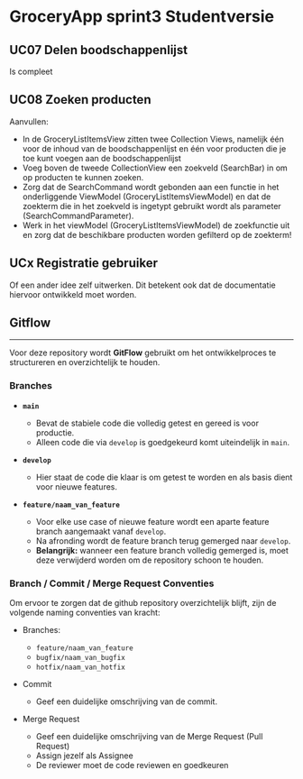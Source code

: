 # GroceryApp sprint3 Studentversie  
    
## UC07 Delen boodschappenlijst  
Is compleet  
  
## UC08 Zoeken producten  
Aanvullen:
- In de GroceryListItemsView zitten twee Collection Views, namelijk één voor de inhoud van de boodschappenlijst en één voor producten die je toe kunt voegen aan de boodschappenlijst  
- Voeg boven de tweede CollectionView een zoekveld (SearchBar) in om op producten te kunnen zoeken.  
- Zorg dat de SearchCommand wordt gebonden aan een functie in het onderliggende ViewModel (GroceryListItemsViewModel) en dat de zoekterm die in het zoekveld is ingetypt gebruikt wordt als parameter (SearchCommandParameter).  
- Werk in het viewModel (GroceryListItemsViewModel) de zoekfunctie uit en zorg dat de beschikbare producten worden gefilterd op de zoekterm!  

## UCx Registratie gebruiker 
Of een ander idee zelf uitwerken. Dit betekent ook dat de documentatie hiervoor ontwikkeld moet worden.


## Gitflow
- - - 
Voor deze repository wordt **GitFlow** gebruikt om het ontwikkelproces te structureren en overzichtelijk te houden.

### Branches

-  **`main`**
    - Bevat de stabiele code die volledig getest en gereed is voor productie.
    - Alleen code die via `develop` is goedgekeurd komt uiteindelijk in `main`.


- **`develop`**
    - Hier staat de code die klaar is om getest te worden en als basis dient voor nieuwe features.


- **`feature/naam_van_feature`**
    - Voor elke use case of nieuwe feature wordt een aparte feature branch aangemaakt vanaf `develop`.
    - Na afronding wordt de feature branch terug gemerged naar `develop`.
    - **Belangrijk:** wanneer een feature branch volledig gemerged is, moet deze verwijderd worden om de repository schoon te houden.


### Branch / Commit / Merge Request Conventies
Om ervoor te zorgen dat de github repository overzichtelijk blijft, zijn de volgende naming conventies van kracht:

- Branches:
    - `feature/naam_van_feature`
    - `bugfix/naam_van_bugfix`
    - `hotfix/naam_van_hotfix`


- Commit
    - Geef een duidelijke omschrijving van de commit.


- Merge Request
    - Geef een duidelijke omschrijving van de Merge Request (Pull Request)
    - Assign jezelf als Assignee
    - De reviewer moet de code reviewen en goedkeuren